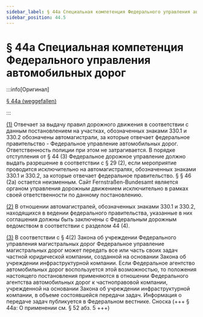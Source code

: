 ```yaml
---
sidebar_label: § 44a Специальная компетенция Федерального управления автомобильных дорог
sidebar_position: 44.5
---
```


# § 44a Специальная компетенция Федерального управления автомобильных дорог

:::info[Оригинал]

[§ 44a (weggefallen)](https://www.gesetze-im-internet.de/stvo_2013/__44a.html)

:::


<span id="1">[(1)](#1)</span> Отвечает за выдачу правил дорожного движения в соответствии с данным постановлением на участках,
обозначенных знаками
330.1 и 330.2 обозначены автомагистрали, за которые отвечает федеральное правительство -
Федеральное управление автомобильных дорог. Ответственность полиции при этом не затрагивается.
В порядке отступления от § 44 (3) Федеральное дорожное управление должно выдать разрешение в
соответствии с § 29 (2), если мероприятие проводится исключительно на автомагистралях,
обозначенных знаками 330.1 и 330.2, за которые отвечает федеральное правительство. § § 46 (2a)
остается неизменным. Сайт
Fernstraßen-Bundesamt является органом управления дорожным движением исключительно в рамках своей
ответственности по данному постановлению.


<span id="2">[(2)](#2)</span> В отношении автомагистралей, обозначенных знаками 330.1 и 330.2, находящихся в ведении
федерального правительства, указанные в них соглашения должны быть заключены с Федеральным
дорожным ведомством в соответствии с разделом 44 (4).


<span id="3">[(3)](#3)</span> В соответствии с § 4(2) Закона об учреждении Федерального управления магистральных дорог
Федеральное управление магистральных дорог может передать все или часть своих задач частной
юридической компании, созданной на основании Закона об учреждении инфраструктурной компании.
Если Федеральное агентство автомобильных дорог воспользуется этой возможностью, то положения
настоящего постановления применяются в отношении Федерального агентства автомобильных дорог к
частноправовой компании, учрежденной на основании Закона об учреждении инфраструктурной
компании, в объеме состоявшейся передачи задач. Информация о передаче задач публикуется в
Федеральном вестнике.
Сноска
(+++ § 44a: О применении см. § 52 абз. 5 +++)
